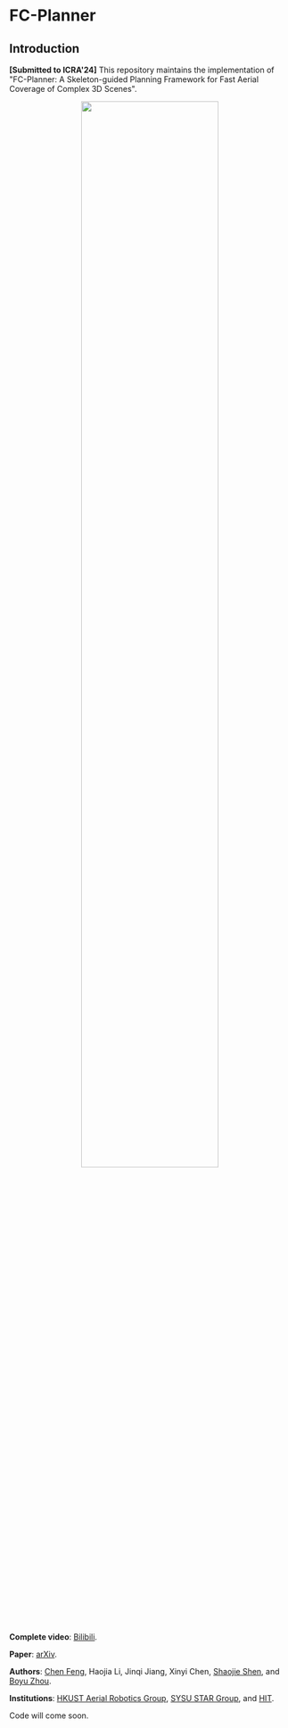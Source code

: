 # FC-Planner

## Introduction

**[Submitted to ICRA'24]** This repository maintains the implementation of "FC-Planner: A Skeleton-guided Planning Framework for Fast Aerial Coverage of Complex 3D Scenes".

<div align=center><img src="img/top_2024.png" height=70% width=70% ></div>

**Complete video**: [Bilibili](https://www.bilibili.com/video/BV1h84y1D7u5/?spm_id_from=333.999.0.0&vd_source=0af61c122e5e37c944053b57e313025a).

**Paper**: [arXiv](https://arxiv.org/abs/2309.13882).

**Authors**: [Chen Feng](https://chen-albert-feng.github.io/AlbertFeng.github.io/), Haojia Li, Jinqi Jiang, Xinyi Chen, [Shaojie Shen](https://uav.hkust.edu.hk/group/), and [Boyu Zhou](http://sysu-star.com/).

**Institutions**: [HKUST Aerial Robotics Group](https://uav.hkust.edu.hk/), [SYSU STAR Group](http://sysu-star.com/), and [HIT](http://www.hit.edu.cn/).

Code will come soon.
